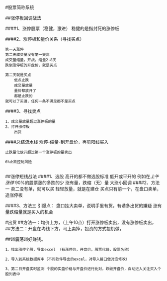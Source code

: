 #股票简称系统

##涨停板回调战法

####1、涨停股票（稳健，激进）
    稳健的是指封死的涨停板

####2、涨停板和量价关系（寻找买点）

    第一天涨停
    第二天成交量没有第一天高
    成交量缩量，开战，缩量2-8天
    跌倒涨停板的开盘价，就是买点
    
    第二天就是买点
        低点止跌
        成交量放量
        量价都放开了
        都是止跌的
    就可以了买进，任何一条不满足都不是买点

####3、寻找卖点

    1、成交量放量超过涨停板的量
    2、打开涨停板
        出货
####总结流水线
    涨停-缩量-到开盘价，再见阳线买入
    
    止跌量化放开超过第一个涨停板的量卖出
    
    6%止跌控制风险

##



##涨停短线战法
####1、选股
    高开的都不做选股标准
    低开或平开的
        例如在*上午涨停*
        90%的股票涨的多跌的少
        涨有量，跌缩（无）量
        大涨小回调
####2、方法一
    卖二没有单，就可以买
    轻轻放量，就是在建仓
    买点只有前一个，在盘口卖单，追涨停板
    
####3、方法三
    引爆点：
        盘口挂大卖单，说明手里有货，有诱多出货的嫌疑
        涨有量跌缩量就是买入的机会

#出货
##方法一：均价上方，（上午10点）打开涨停板卖出，没有涨停板卖出，
##方法二：开盘在均线下方，马上卖掉，投资的方式投机做，

##越震荡越好赚钱。





    1、找出涨停个股，导出excel （有涨停价，开盘价，股票代码，股票名称）

    2、导入到系统数据库中（不同软件导出的excel，对导入接口做对应修改）

    3、第二日开盘实时监测 个股的实盘价格与开盘价进行比对，跌破开盘价，自动进入关注买入个股列表中
